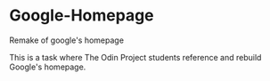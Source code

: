 # Google-Homepage

Remake of google's homepage

This is a task where The Odin Project students reference and rebuild Google's homepage.
